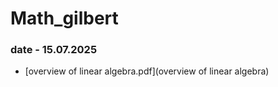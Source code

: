 # Math_gilbert
### date - 15.07.2025
- [overview of linear algebra.pdf](overview of linear algebra)
